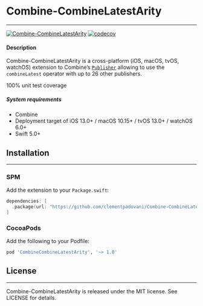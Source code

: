 # Combine-CombineLatestArity
___

[![Combine-CombineLatestArity](https://github.com/clementpadovani/Combine-CombineLatestArity/actions/workflows/tests.yml/badge.svg)](https://github.com/clementpadovani/Combine-CombineLatestArity/actions/workflows/tests.yml) [![codecov](https://codecov.io/gh/clementpadovani/Combine-CombineLatestArity/branch/main/graph/badge.svg?token=SRO5FOJK9V)](https://codecov.io/gh/clementpadovani/Combine-CombineLatestArity)

#### Description

Combine-CombineLatestArity is a cross-platform (iOS, macOS, tvOS, watchOS) extension to Combine’s [`Publisher`](https://developer.apple.com/documentation/combine/publisher) allowing to use the `combineLatest` operator with up to 26 other publishers.

100% unit test coverage

##### System requirements

+ Combine
+ Deployment target of iOS 13.0+ / macOS 10.15+ / tvOS 13.0+ / watchOS 6.0+
+ Swift 5.0+

## Installation
___

### SPM

Add the extension to your `Package.swift`:

```swift
dependencies: [
  .package(url: "https://github.com/clementpadovani/Combine-CombineLatestArity.git", .upToNextMajor(from: "1.0.0"))
]
```

### CocoaPods

Add the following to your Podfile:

```ruby
pod 'CombineCombineLatestArity', '~> 1.0'
```

## License
___

Combine-CombineLatestArity is released under the MIT license. See LICENSE for details.

